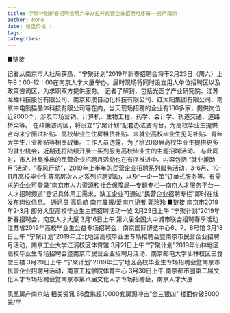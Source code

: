 ```yaml
---
title: 宁聚计划新春招聘会周六举办拉开民营企业招聘月序幕——房产南京
author: None
date: 楼盘价格 : 
tags: 
categories: 
---
```

■链接
<!-- more -->
记者从南京市人社局获悉，“宁聚计划”2019年新春招聘会将于2月23日（周六）上午9：00-12：00在南京人才大厦举办，届时现场将同时设立用人单位招聘区以及政策咨询区，为求职双方提供服务。
记者了解到，包括光医学产业研究院、江苏龙蟠科技股份有限公司、南京和澳自动化科技有限公司、红太阳集团有限公司、南京中电熊猫晶体科技有限公司等在内，当天现场招聘的企业有180多家，提供岗位近2000个，涉及市场营销、计算机、生物工程、药学、会计学、轨道交通、道路桥梁等。
在政策咨询区，将设立“宁聚计划”配套办法咨询台，为高校毕业生提供咨询来宁面试补贴、高校毕业生住房租赁补贴、未就业高校毕业生见习补贴、青年大学生开业补贴等相关政策。工作人员透露，为了给2019届高校毕业生提供更多的就业机会，近期还将陆续开展一系列服务高校毕业生的主题招聘活动。
与此同时，市人社局推出的民营企业招聘月活动也在有序推进中。内容包括 “就业援助月”活动，“春风行动”，2019年上半年的民营企业招聘系列服务活动，3-6月、10-11月高校毕业生等高层次人才系列招聘活动，以及“一企一策”订单式服务等。有需求的企业可登录“南京市人力资源和社会保障局—专题专栏—南京人才服务平台—人才招聘频道”登记具体用工需求，缺工企业可通过“民营企业招聘专栏”即时在线发布岗位信息。
通讯员 高启航
南京晨报/爱南京记者 郭玲玲
■链接
南京市2019年2-3月
部分大型高校毕业生主题招聘活动一览
2月23日上午 “宁聚计划”2019年新春招聘会，南京人才大厦
3月16日上午 第六届全国大中城市联合招聘春季活动江苏省2019年高校毕业生公益专场招聘会，南京国际博览中心6、7、8号馆
3月18日上午 “宁聚计划”2019年江北地区高校毕业生专场招聘会暨南京市民营企业招聘月活动，南京工业大学江浦校区体育馆
3月21日上午 “宁聚计划”2019年仙林地区高校毕业生专场招聘会暨南京市民营企业招聘月活动，南京邮电大学仙林校区三食堂三楼
3月29日上午 “宁聚计划”2019年江宁地区高校毕业生专场招聘会暨南京市民营企业招聘月活动，南京工程学院体育中心
3月30日上午 南京都市圈第二届文化人才专场招聘会暨南京市第八届文化人才专场招聘会，南京人才大厦
                        
                        
                        
                        
                                        
                    
                    
                
                    
                    
                    
                
                    
                
凤凰房产南京站
相关资讯
66盘携超10000套房源冲击“金三银四”
楼面价破5000元/平
	                        
	                    
	                        
	                    
